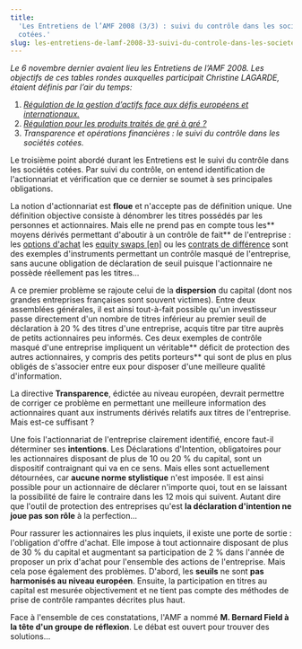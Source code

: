 ```yaml
---
title:
  'Les Entretiens de l’AMF 2008 (3/3) : suivi du contrôle dans les sociétés
  cotées.'
slug: les-entretiens-de-lamf-2008-33-suivi-du-controle-dans-les-societes-cotees
---
```


_Le 6 novembre dernier avaient lieu les Entretiens de l’AMF 2008\. Les objectifs
de ces tables rondes auxquelles participait Christine LAGARDE, étaient définis
par l’air du temps:_

1.  [_Régulation de la gestion d’actifs face aux défis européens et internationaux._](/2008/11/les-entretiens-de-lamf-2008-13-regulation-de-la-gestion-dactifs/)
2.  [_Régulation pour les produits traités de gré à gré ?_](/2008/12/les-entretiens-de-lamf-2008-23-regulation-des-produits-traites-de-gre-a-gre/)
3.  _Transparence et opérations financières : le suivi du contrôle dans les
    sociétés cotées._

Le troisième point abordé durant les Entretiens est le suivi du contrôle dans
les sociétés cotées. Par suivi du contrôle, on entend identification de
l'actionnariat et vérification que ce dernier se soumet à ses principales
obligations.

La notion d'actionnariat est **floue** et n'accepte pas de définition unique.
Une définition objective consiste à dénombrer les titres possédés par les
personnes et actionnaires. Mais elle ne prend pas en compte tous les** moyens
dérivés permettant d'aboutir à un contrôle de fait** de l'entreprise : les
[options d'achat](https://fr.wikipedia.org/wiki/Call) les
[equity swaps [en]](http://en.wikipedia.org/wiki/Equity_swap) ou les
[contrats de différence](https://fr.wikipedia.org/wiki/Contrat_de_diff%C3%A9rence)
sont des exemples d'instruments permettant un contrôle masqué de l'entreprise,
sans aucune obligation de déclaration de seuil puisque l'actionnaire ne possède
réellement pas les titres…

A ce premier problème se rajoute celui de la **dispersion** du capital (dont nos
grandes entreprises françaises sont souvent victimes). Entre deux assemblées
générales, il est ainsi tout-à-fait possible qu'un investisseur passe
directement d'un nombre de titres inférieur au premier seuil de déclaration à 20
% des titres d'une entreprise, acquis titre par titre auprès de petits
actionnaires peu informés. Ces deux exemples de contrôle masqué d'une entreprise
impliquent un véritable** déficit de protection des autres actionnaires, y
compris des petits porteurs** qui sont de plus en plus obligés de s'associer
entre eux pour disposer d'une meilleure qualité d'information.

La directive **Transparence**, édictée au niveau européen, devrait permettre de
corriger ce problème en permettant une meilleure information des actionnaires
quant aux instruments dérivés relatifs aux titres de l'entreprise. Mais est-ce
suffisant ?

Une fois l'actionnariat de l'entreprise clairement identifié, encore faut-il
déterminer ses **intentions**. Les Déclarations d'Intention, obligatoires pour
les actionnaires disposant de plus de 10 ou 20 % du capital, sont un dispositif
contraignant qui va en ce sens. Mais elles sont actuellement détournées, car
**aucune norme stylistique** n'est imposée. Il est ainsi possible pour un
actionnaire de déclarer n'importe quoi, tout en se laissant la possibilité de
faire le contraire dans les 12 mois qui suivent. Autant dire que l'outil de
protection des entreprises qu'est **la déclaration d'intention ne joue pas son
rôle** à la perfection…

Pour rassurer les actionnaires les plus inquiets, il existe une porte de sortie
: l'obligation d'offre d'achat. Elle impose à tout actionnaire disposant de plus
de 30 % du capital et augmentant sa participation de 2 % dans l'année de
proposer un prix d'achat pour l'ensemble des actions de l'entreprise. Mais cela
pose également des problèmes. D'abord, les **seuils** ne sont **pas harmonisés
au niveau européen**. Ensuite, la participation en titres au capital est mesurée
objectivement et ne tient pas compte des méthodes de prise de contrôle rampantes
décrites plus haut.

Face à l'ensemble de ces constatations, l'AMF a nommé **M. Bernard Field à la
tête d'un groupe de réflexion**. Le débat est ouvert pour trouver des solutions…
